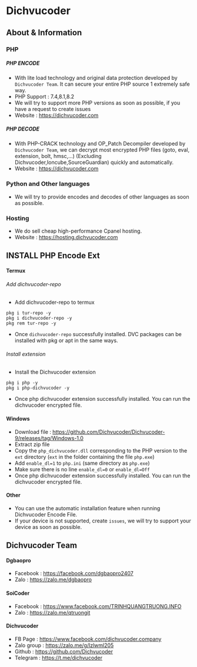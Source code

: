 # Dichvucoder
## About & Information
### PHP
##### PHP ENCODE
+ With lite load technology and original data protection developed by `Dichvucoder Team`. It can secure your entire PHP source 1 extremely safe way.
+ PHP Support : 7.4,8.1,8.2
+ We will try to support more PHP versions as soon as possible, if you have a request to create issues
+ Website : https://dichvucoder.com
##### PHP DECODE
+ With PHP-CRACK technology and OP_Patch Decompiler developed by `Dichvucoder Team`, we can decrypt most encrypted PHP files (goto, eval, extension, bolt, hmsc,...) (Excluding Dichvucoder,Ioncube,SourceGuardian) quickly and automatically.
+ Website : https://dichvucoder.com
### Python and Other languages
+ We will try to provide encodes and decodes of other languages as soon as possible.
### Hosting
+ We do sell cheap high-performance Cpanel hosting.
+ Website : https://hosting.dichvucoder.com
## INSTALL PHP Encode Ext
#### Termux
###### Add dichvucoder-repo
+ Add dichvucoder-repo to termux
```
pkg i tur-repo -y
pkg i dichvucoder-repo -y
pkg rem tur-repo -y
```
+ Once `dichvucoder-repo` successfully installed. DVC packages can be installed with pkg or apt in the same ways.
###### Install extension
+ Install the Dichvucoder extension
```
pkg i php -y
pkg i php-dichvucoder -y
```
+ Once php dichvucoder extension successfully installed. You can run the dichvucoder encrypted file.
#### Windows
+ Download file : https://github.com/Dichvucoder/Dichvucoder-9/releases/tag/Windows-1.0
+ Extract zip file
+ Copy the `php_dichvucoder.dll` corresponding to the PHP version to the `ext` directory (`ext` in the folder containing the file `php.exe`)
+ Add `enable_dl=1` to `php.ini` (same directory as `php.exe`)
+ Make sure there is no line `enable_dl=0` or `enable_dl=Off`
+ Once php dichvucoder extension successfully installed. You can run the dichvucoder encrypted file.
#### Other
+ You can use the automatic installation feature when running Dichvucoder Encode File.
+ If your device is not supported, create `issues`, we will try to support your device as soon as possible.
## Dichvucoder Team
#### Dgbaopro
+ Facebook : https://facebook.com/dgbaopro2407
+ Zalo : https://zalo.me/dgbaopro
#### SoiCoder
+ Facebook : https://www.facebook.com/TRINHQUANGTRUONG.INFO
+ Zalo : https://zalo.me/qtruongit
#### Dichvucoder
+ FB Page : https://www.facebook.com/dichvucoder.company
+ Zalo group : https://zalo.me/g/lzlwml205
+ Github : https://github.com/Dichvucoder
+ Telegram : https://t.me/dichvucoder
